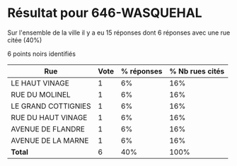 # Résultat pour 646-WASQUEHAL

Sur l'ensemble de la ville il y a eu 15 réponses dont 6 réponses avec une rue citée (40%)

6 points noirs identifiés

| Rue | Vote | % réponses | % Nb rues cités|
|-----|------|------------|----------------|
| LE HAUT VINAGE | 1 | 6% | 16%|
| RUE DU MOLINEL | 1 | 6% | 16%|
| LE GRAND COTTIGNIES | 1 | 6% | 16%|
| RUE DU HAUT VINAGE | 1 | 6% | 16%|
| AVENUE DE FLANDRE | 1 | 6% | 16%|
| AVENUE DE LA MARNE | 1 | 6% | 16%|
| **Total** | 6 | 40% | 100%|
